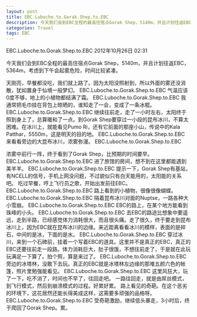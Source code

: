 ```yaml
---
layout: post
title: EBC.Luboche.to.Gorak.Shep.to.EBC
description: 今天我们会到EBC全程的最高住宿点Gorak Shep，5140m，并且计划往返EBC，5364m，考虑到下午会起雾危险，时间比较紧凑。
categories: Travel
tags: EBC
---
```

EBC.Luboche.to.Gorak.Shep.to.EBC 
2012年10月26日 02:31

今天我们会到EBC全程的最高住宿点Gorak Shep，5140m，并且计划往返EBC，5364m，考虑到下午会起雾危险，时间比较紧凑。

天刚亮，早餐都没吃，我们就上路了。因为太阳没照射到，所以外面的雾还没消散，犹如置身于仙境一般梦幻。
EBC.Luboche.to.Gorak.Shep.to.EBC
气温应该0度不够，地上的小植物都结满了霜。
EBC.Luboche.to.Gorak.Shep.to.EBC
我通常把毛巾挂在背包上晾晒的，谁知走了一会，变成了一条冰棍。
EBC.Luboche.to.Gorak.Shep.to.EBC
继续往前走，走了一小时左右，太阳终于照到身上了，总算暖和了一点。到Gorak Shep要穿过一小段的昆布冰川，不算太困难。在冰川上，就能看见Pumo Ri，还有它前面的那座小山，传说中的Kala Patthar，5550m，这是明天的目的地。
EBC.Luboche.to.Gorak.Shep.to.EBC
来看看旁边的大昆布冰川，浓雾弥漫。
EBC.Luboche.to.Gorak.Shep.to.EBC
 
浓雾中前行一阵，终于看到了Gorak Shep，比预期的时间要早。
EBC.Luboche.to.Gorak.Shep.to.EBC
进了旅馆的房间，想不到在这里都能遇到美羊羊。
EBC.Luboche.to.Gorak.Shep.to.EBC
提示一下，Gorak Shep有基站，有NCELL的信号，手机上网没问题，不过貌似只有白天能用的，太阳能的关系吧。
吃过早餐，哼上飞行员之歌，开始出发前往EBC。
EBC.Luboche.to.Gorak.Shep.to.EBC
路上看到的小植物，很像很像蝴蝶。
EBC.Luboche.to.Gorak.Shep.to.EBC
隔着昆布冰川对面的Nuptse，一路各种大小雪崩。
EBC.Luboche.to.Gorak.Shep.to.EBC
EBC的路上，在某个地方能看到珠峰的小头。
EBC.Luboche.to.Gorak.Shep.to.EBC
去EBC的路途比想象中要遥远，走到半路，已经感觉体力消耗很大，而且很头痛。走了很久，终于要走到昆布冰川上，因为EBC就在昆布冰川的边缘。来近距离看看冰川的模样，表面的是碎石，中间的是冰，下面的是水。
EBC.Luboche.to.Gorak.Shep.to.EBC
穿过冰川，来到一个石碑前，挂着一个写着EBC的道具。这里并不是真正的EBC，真正的EBC还要往前走一段路。体力消耗巨大，肚子很饿，不想往前走了，于是就在此玩玩满足一下算了。拍个照，算是来过了。
EBC.Luboche.to.Gorak.Shep.to.EBC
旁边的冰塔林，没敢下去玩。真正的EBC就是冰塔林左边缘的那堆五颜六色的帐篷，照片里勉强能看见。
EBC.Luboche.to.Gorak.Shep.to.EBC
这里风狂大，玩了一下，吃不消了，时间也不早了，往回走吧。
一路往回走，就是由屌丝模式，到飞行模式，然后到崩溃模式的过程。好累好累。
路上看见的奇葩。在这个恶劣的环境下，这花居然还能长得美成这样，这需要多顽强的品格呀。
EBC.Luboche.to.Gorak.Shep.to.EBC
受奇葩激励，继续低头暴走，3小时后，终于爬回了Gorak Shep。累。
 
